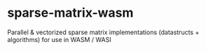 # sparse-matrix-wasm
Parallel &amp; vectorized sparse matrix implementations (datastructs + algorithms)  for use in WASM / WASI
